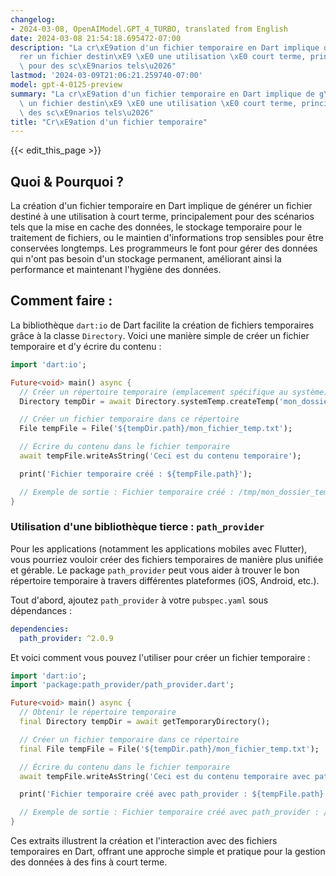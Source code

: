 ```yaml
---
changelog:
- 2024-03-08, OpenAIModel.GPT_4_TURBO, translated from English
date: 2024-03-08 21:54:18.695472-07:00
description: "La cr\xE9ation d'un fichier temporaire en Dart implique de g\xE9n\xE9\
  rer un fichier destin\xE9 \xE0 une utilisation \xE0 court terme, principalement\
  \ pour des sc\xE9narios tels\u2026"
lastmod: '2024-03-09T21:06:21.259740-07:00'
model: gpt-4-0125-preview
summary: "La cr\xE9ation d'un fichier temporaire en Dart implique de g\xE9n\xE9rer\
  \ un fichier destin\xE9 \xE0 une utilisation \xE0 court terme, principalement pour\
  \ des sc\xE9narios tels\u2026"
title: "Cr\xE9ation d'un fichier temporaire"
---
```


{{< edit_this_page >}}

## Quoi & Pourquoi ?
La création d'un fichier temporaire en Dart implique de générer un fichier destiné à une utilisation à court terme, principalement pour des scénarios tels que la mise en cache des données, le stockage temporaire pour le traitement de fichiers, ou le maintien d'informations trop sensibles pour être conservées longtemps. Les programmeurs le font pour gérer des données qui n'ont pas besoin d'un stockage permanent, améliorant ainsi la performance et maintenant l'hygiène des données.

## Comment faire :
La bibliothèque `dart:io` de Dart facilite la création de fichiers temporaires grâce à la classe `Directory`. Voici une manière simple de créer un fichier temporaire et d'y écrire du contenu :

```dart
import 'dart:io';

Future<void> main() async {
  // Créer un répertoire temporaire (emplacement spécifique au système)
  Directory tempDir = await Directory.systemTemp.createTemp('mon_dossier_temp_');

  // Créer un fichier temporaire dans ce répertoire
  File tempFile = File('${tempDir.path}/mon_fichier_temp.txt');

  // Écrire du contenu dans le fichier temporaire
  await tempFile.writeAsString('Ceci est du contenu temporaire');

  print('Fichier temporaire créé : ${tempFile.path}');

  // Exemple de sortie : Fichier temporaire créé : /tmp/mon_dossier_temp_A1B2C3/mon_fichier_temp.txt
}
```

### Utilisation d'une bibliothèque tierce : `path_provider`

Pour les applications (notamment les applications mobiles avec Flutter), vous pourriez vouloir créer des fichiers temporaires de manière plus unifiée et gérable. Le package `path_provider` peut vous aider à trouver le bon répertoire temporaire à travers différentes plateformes (iOS, Android, etc.).

Tout d'abord, ajoutez `path_provider` à votre `pubspec.yaml` sous dépendances :

```yaml
dependencies:
  path_provider: ^2.0.9
```

Et voici comment vous pouvez l'utiliser pour créer un fichier temporaire :

```dart
import 'dart:io';
import 'package:path_provider/path_provider.dart';

Future<void> main() async {
  // Obtenir le répertoire temporaire
  final Directory tempDir = await getTemporaryDirectory();

  // Créer un fichier temporaire dans ce répertoire
  final File tempFile = File('${tempDir.path}/mon_fichier_temp.txt');

  // Écrire du contenu dans le fichier temporaire
  await tempFile.writeAsString('Ceci est du contenu temporaire avec path_provider');

  print('Fichier temporaire créé avec path_provider : ${tempFile.path}');

  // Exemple de sortie : Fichier temporaire créé avec path_provider : /tmp/mon_fichier_temp.txt (le chemin peut varier selon la plateforme)
}
```

Ces extraits illustrent la création et l'interaction avec des fichiers temporaires en Dart, offrant une approche simple et pratique pour la gestion des données à des fins à court terme.
